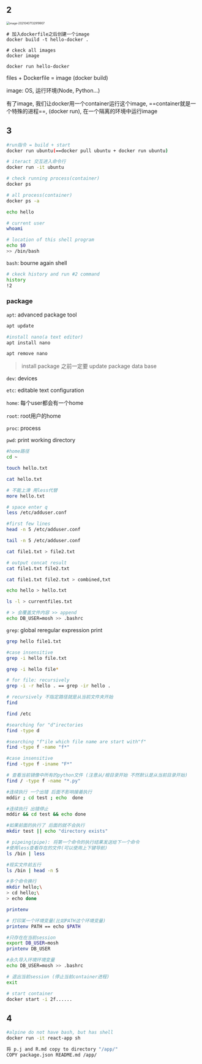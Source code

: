 

## 2

<img src="https://i.loli.net/2021/04/07/CrKedLg7QahFxIf.png" alt="image-20210407132919907" style="zoom:50%;" />

```Terminal
# 加入dockerfile之后创建一个image
docker build -t hello-docker .

# ckeck all images
docker image 

docker run hello-docker
```



files + Dockerfile = image (docker build)

image: OS, 运行环境(Node, Python...)

有了image, 我们让docker用一个container运行这个image, ==container就是一个特殊的进程==, (docker run), 在一个隔离的环境中运行image

## 3

```bash
#run指令 = build + start
docker run ubuntu(==docker pull ubuntu + docker run ubuntu)

# iteract 交互进入命令行
docker run -it ubuntu 

# check running process(container)
docker ps

# all process(container)
docker ps -a

echo hello

# current user
whoami

# location of this shell program
echo $0
>> /bin/bash
```

`bash`: bourne again shell

```bash
# ckeck history and run #2 command
history
!2
```



### package

`apt`: advanced package tool

```bash
apt update

#install nano(a text editor)
apt install nano

apt remove nano
```

> install package 之前一定要 update package data base



`dev`: devices

`etc`: editable text configuration

`home`: 每个user都会有一个home

`root`: root用户的home

`proc`: process



`pwd`: print working directory

```bash
#home路径
cd ~

touch hello.txt

cat hello.txt

# 不能上滑 用less代替
more hello.txt

# space enter q
less /etc/adduser.conf 

#first few lines
head -n 5 /etc/adduser.conf

tail -n 5 /etc/adduser.conf
```



```bash
cat file1.txt > file2.txt

# output concat result 
cat file1.txt file2.txt

cat file1.txt file2.txt > combined,txt

echo hello > hello.txt

ls -l > currentfiles.txt

# > 会覆盖文件内容 >> append
echo DB_USER=mosh >> .bashrc
```



`grep`: global reregular expression print

```bash
grep hello file1.txt

#case insensitive
grep -i hello file.txt

grep -i hello file*

# for file: recursively
grep -i -r hello . == grep -ir hello .
```



```bash
# recursively 不指定路径就是从当前文件夹开始
find

find /etc 

#searching for "d"irectories
find -type d

#searching "f"ile which file name are start with"f"
find -type f -name "f*"

#case insensitive
find -type f -iname "F*"

# 查看当前镜像中所有的python文件 (注意从/根目录开始 不然默认是从当前目录开始)
find / -type f -name "*.py"
```



```bash
#连续执行 一个出错 后面不影响接着执行
mddir ; cd test ; echo  done

#连续执行 出错停止
mddir && cd test && echo done

#如果前面的执行了 后面的就不会执行
mkdir test || echo "directory exists"

# pipeing(pipe): 将第一个命令的执行结果发送给下一个命令
#使用less查看存在的文件(可以使用上下键导航)
ls /bin | less

#现实文件前五行
ls /bin | head -n 5

#多个命令换行
mkdir hello;\
> cd hello;\
> echo done
```





```bash
printenv

# 打印某一个环境变量(比如PATH这个环境变量)
printenv PATH == echo $PATH

#只存在在当前session
export DB_USER=mosh
printenv DB_USER

#永久导入环境环境变量
echo DB_USER=mosh >> .bashrc
```



```bash
# 退出当前session (停止当前container进程)
exit

# start container
docker start -i 2f......
```



## 4 

```bash
#alpine do not have bash, but has shell
docker run -it react-app sh

将 p.j and R.md copy to directory "/app/"
COPY package.json README.md /app/ 
```

